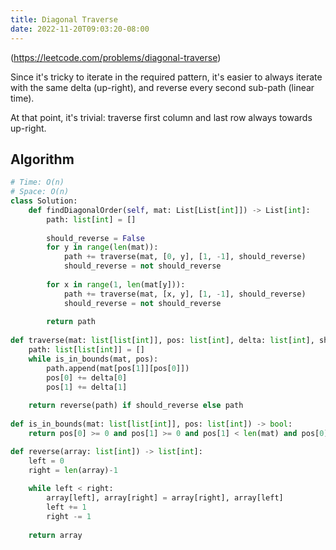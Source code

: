 ```yaml
---
title: Diagonal Traverse
date: 2022-11-20T09:03:20-08:00
---
```


(https://leetcode.com/problems/diagonal-traverse)

Since it's tricky to iterate in the required pattern, it's easier to always iterate
with the same delta (up-right), and reverse every second sub-path (linear time).

At that point, it's trivial: traverse first column and last row always towards up-right.


## Algorithm

```python
# Time: O(n)
# Space: O(n)
class Solution:
    def findDiagonalOrder(self, mat: List[List[int]]) -> List[int]:
        path: list[int] = []
        
        should_reverse = False
        for y in range(len(mat)):
            path += traverse(mat, [0, y], [1, -1], should_reverse)
            should_reverse = not should_reverse
        
        for x in range(1, len(mat[y])):
            path += traverse(mat, [x, y], [1, -1], should_reverse)
            should_reverse = not should_reverse
        
        return path
        
def traverse(mat: list[list[int]], pos: list[int], delta: list[int], should_reverse: bool) -> list[int]:
    path: list[list[int]] = []
    while is_in_bounds(mat, pos):
        path.append(mat[pos[1]][pos[0]])
        pos[0] += delta[0]
        pos[1] += delta[1]
    
    return reverse(path) if should_reverse else path
        
def is_in_bounds(mat: list[list[int]], pos: list[int]) -> bool:
    return pos[0] >= 0 and pos[1] >= 0 and pos[1] < len(mat) and pos[0] < len(mat[pos[1]])

def reverse(array: list[int]) -> list[int]:
    left = 0
    right = len(array)-1
    
    while left < right:
        array[left], array[right] = array[right], array[left]
        left += 1
        right -= 1
    
    return array

```


